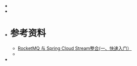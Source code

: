 -
-
- # 参考资料
	- [RocketMQ 与 Spring Cloud Stream整合(一、快速入门）](https://www.jianshu.com/p/7f8fd90564ca)
	-
-